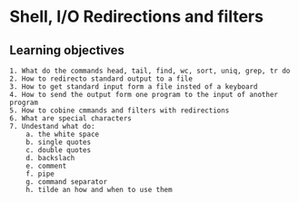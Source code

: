 # Shell, I/O Redirections and filters

## Learning objectives  

	1. What do the commands head, tail, find, wc, sort, uniq, grep, tr do  
	2. How to redirecto standard output to a file  
	3. How to get standard input form a file insted of a keyboard  
	4. How to send the output form one program to the input of another program  
	5. How to cobine cmmands and filters with redirections  
	6. What are special characters  
	7. Undestand what do:
		a. the white space  
		b. single quotes  
		c. double quotes  
		d. backslach  
		e. comment  
		f. pipe  
		g. command separator  
		h. tilde an how and when to use them  
